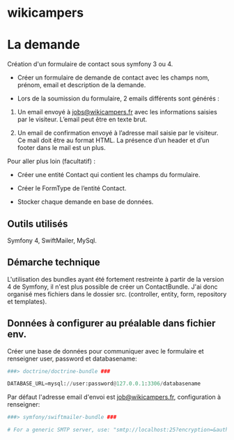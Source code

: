 # wikicampers

# La demande

Création d'un formulaire de contact sous symfony 3 ou 4.

- Créer un formulaire de demande de contact avec les champs nom, prénom, email et description de la demande.

- Lors de la soumission du formulaire, 2 emails différents sont générés :

1. Un email envoyé à jobs@wikicampers.fr avec les informations saisies par le visiteur. L’email peut être en texte brut.

2. Un email de confirmation envoyé à l’adresse mail saisie par le visiteur. Ce mail doit être au format HTML. La présence d’un header et d’un footer dans le mail est un plus.

Pour aller plus loin (facultatif) :

- Créer une entité Contact qui contient les champs du formulaire.

- Créer le FormType de l’entité Contact.

- Stocker chaque demande en base de données.


## Outils utilisés

Symfony 4, SwiftMailer, MySql.

## Démarche technique

L'utilisation des bundles ayant été fortement restreinte à partir de la version 4 de Symfony, il n'est plus possible de créer un ContactBundle.
J'ai donc organisé mes fichiers dans le dossier src. (controller, entity, form, repository et templates).


## Données à configurer au préalable dans fichier env.

Créer une base de données pour communiquer avec le formulaire et renseigner user, password et databasename:

```python
###> doctrine/doctrine-bundle ###

DATABASE_URL=mysql://user:password@127.0.0.1:3306/databasename

```

Par défaut l'adresse email d'envoi est job@wikicampers.fr, configuration à renseigner:

```python
###> symfony/swiftmailer-bundle ###

# For a generic SMTP server, use: "smtp://localhost:25?encryption=&auth_mode="

```
